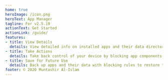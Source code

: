 ```yaml
---
home: true
heroImage: /icon.png
heroText: App Manager
tagline: For v2.5.19
actionText: Get Started
actionLink: /guide/
features:
- title: View Details
  details: View detailed info on installed apps and their data directories, SDK info, components, app ops, permissions and signing info
- title: Take Actions
  details: Take back control of your device by blocking app components and revoking permissions
- title: Save for Future Use
  details: Back up apps and their data with blocking rules to restore them after a device or OS upgrade 
footer: © 2020 Muntashir Al-Islam
---
```

